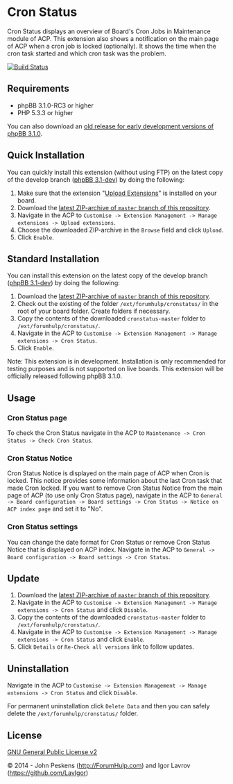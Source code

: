 Cron Status
===========
Cron Status displays an overview of Board's Cron Jobs in Maintenance module of ACP. This extension also shows a notification on the main page of ACP when a cron job is locked (optionally). It shows the time when the cron task started and which cron task was the problem.

[![Build Status](https://travis-ci.org/forumhulp/cronstatus.svg?branch=master)](https://travis-ci.org/forumhulp/cronstatus)

## Requirements
* phpBB 3.1.0-RC3 or higher
* PHP 5.3.3 or higher

You can also download an [old release for early development versions of phpBB 3.1.0](https://github.com/forumhulp/cronstatus/releases/tag/v3.1.0-dev).

## Quick Installation
You can quickly install this extension (without using FTP) on the latest copy of the develop branch ([phpBB 3.1-dev](https://github.com/phpbb/phpbb3)) by doing the following:

1. Make sure that the extension "[Upload Extensions](https://github.com/forumhulp/upload)" is installed on your board.
2. Download the [latest ZIP-archive of `master` branch of this repository](https://github.com/forumhulp/cronstatus/archive/master.zip).
3. Navigate in the ACP to `Customise -> Extension Management -> Manage extensions -> Upload extensions`.
4. Choose the downloaded ZIP-archive in the `Browse` field and click `Upload`.
5. Click `Enable`.

## Standard Installation
You can install this extension on the latest copy of the develop branch ([phpBB 3.1-dev](https://github.com/phpbb/phpbb3)) by doing the following:

1. Download the [latest ZIP-archive of `master` branch of this repository](https://github.com/forumhulp/cronstatus/archive/master.zip).
2. Check out the existing of the folder `/ext/forumhulp/cronstatus/` in the root of your board folder. Create folders if necessary.
3. Copy the contents of the downloaded `cronstatus-master` folder to `/ext/forumhulp/cronstatus/`.
4. Navigate in the ACP to `Customise -> Extension Management -> Manage extensions -> Cron Status`.
5. Click `Enable`.

Note: This extension is in development. Installation is only recommended for testing purposes and is not supported on live boards. This extension will be officially released following phpBB 3.1.0.

## Usage
### Cron Status page
To check the Cron Status navigate in the ACP to `Maintenance -> Cron Status -> Check Cron Status`.

### Cron Status Notice
Cron Status Notice is displayed on the main page of ACP when Cron is locked. This notice provides some information about the last Cron task that made Cron locked.
If you want to remove Cron Status Notice from the main page of ACP (to use only Cron Status page), navigate in the ACP to `General -> Board configuration -> Board settings -> Cron Status -> Notice on ACP index page` and set it to "No".

### Cron Status settings
You can change the date format for Cron Status or remove Cron Status Notice that is displayed on ACP index.
Navigate in the ACP to `General -> Board configuration -> Board settings -> Cron Status`.

## Update
1. Download the [latest ZIP-archive of `master` branch of this repository](https://github.com/forumhulp/cronstatus/archive/master.zip).
2. Navigate in the ACP to `Customise -> Extension Management -> Manage extensions -> Cron Status` and click `Disable`.
3. Copy the contents of the downloaded `cronstatus-master` folder to `/ext/forumhulp/cronstatus/`.
4. Navigate in the ACP to `Customise -> Extension Management -> Manage extensions -> Cron Status` and click `Enable`.
5. Click `Details` or `Re-Check all versions` link to follow updates.

## Uninstallation
Navigate in the ACP to `Customise -> Extension Management -> Manage extensions -> Cron Status` and click `Disable`.

For permanent uninstallation click `Delete Data` and then you can safely delete the `/ext/forumhulp/cronstatus/` folder.

## License
[GNU General Public License v2](http://opensource.org/licenses/GPL-2.0)

© 2014 - John Peskens (http://ForumHulp.com) and Igor Lavrov (https://github.com/LavIgor)